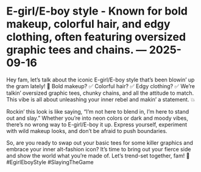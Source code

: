 # E-girl/E-boy style - Known for bold makeup, colorful hair, and edgy clothing, often featuring oversized graphic tees and chains. — 2025-09-16

Hey fam, let’s talk about the iconic E-girl/E-boy style that’s been blowin’ up the gram lately! 🌟 Bold makeup? ✅ Colorful hair? ✅ Edgy clothing? ✅ We’re talkin’ oversized graphic tees, chunky chains, and all the attitude to match. This vibe is all about unleashing your inner rebel and makin’ a statement. 💥

Rockin’ this look is like saying, “I’m not here to blend in, I’m here to stand out and slay.” Whether you’re into neon colors or dark and moody vibes, there’s no wrong way to E-girl/E-boy it up. Express yourself, experiment with wild makeup looks, and don’t be afraid to push boundaries.

So, are you ready to swap out your basic tees for some killer graphics and embrace your inner alt-fashion icon? It’s time to bring out your fierce side and show the world what you’re made of. Let’s trend-set together, fam! 🖤 #EgirlEboyStyle #SlayingTheGame